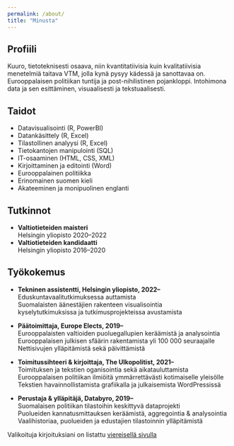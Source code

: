 ```yaml
---
permalink: /about/
title: "Minusta"
---
```


## Profiili
Kuuro, tietoteknisesti osaava, niin kvantitatiivisia kuin kvalitatiivisia menetelmiä taitava VTM, jolla kynä pysyy kädessä ja sanottavaa on. Eurooppalaisen politiikan tuntija ja post-nihilistinen pojankloppi. Intohimona data ja sen esittäminen, visuaalisesti ja tekstuaalisesti.

## Taidot
- Datavisualisointi (R, PowerBI)
- Datankäsittely (R, Excel)
- Tilastollinen analyysi (R, Excel)
- Tietokantojen manipulointi (SQL)
- IT-osaaminen (HTML, CSS, XML)
- Kirjoittaminen ja editointi (Word)
- Eurooppalainen politiikka
- Erinomainen suomen kieli
- Akateeminen ja monipuolinen englanti

## Tutkinnot
- **Valtiotieteiden maisteri**<br>
Helsingin yliopisto 2020–2022
- **Valtiotieteiden kandidaatti**<br>
Helsingin yliopisto 2016–2020

## Työkokemus
- **Tekninen assistentti, Helsingin yliopisto, 2022–**<br>
Eduskuntavaalitutkimuksessa auttamista<br>
Suomalaisten äänestäjien rakenteen visualisointia<br>
kyselytutkimuksissa ja tutkimusprojekteissa avustamista<br>

- **Päätoimittaja, Europe Elects, 2019–**<br>
Eurooppalaisten valtioiden puoluegallupien keräämistä ja analysointia<br>
Eurooppalaisen julkisen sfäärin rakentamista yli 100 000 seuraajalle<br>
Nettisivujen ylläpitämistä sekä päivittämistä<br>

- **Toimitussihteeri & kirjoittaja, The Ulkopolitist, 2021–**<br>
Toimituksen ja tekstien oganisointia sekä aikatauluttamista<br>
Eurooppalaisen politiikan ilmiöitä ymmärrettävästi kotimaiselle yleisölle<br>
Tekstien havainnollistamista grafiikalla ja julkaisemista WordPressissä<br>

- **Perustaja & ylläpitäjä, Databyro, 2019–**<br>
Suomalaisen politiikan tilastoihin keskittyvä dataprojekti<br>
Puolueiden kannatusmittauksen keräämistä, aggregointia & analysointia<br>
Vaalihistoriaa, puolueiden ja edustajien tilastoinnin ylläpitämistä<br>

Valikoituja kirjoituksiani on listattu [viereisellä sivulla](/works)
